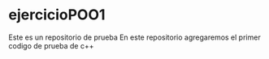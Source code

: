 # ejercicioPOO1
Este es un repositorio de prueba
En este repositorio agregaremos el primer codigo de prueba de c++